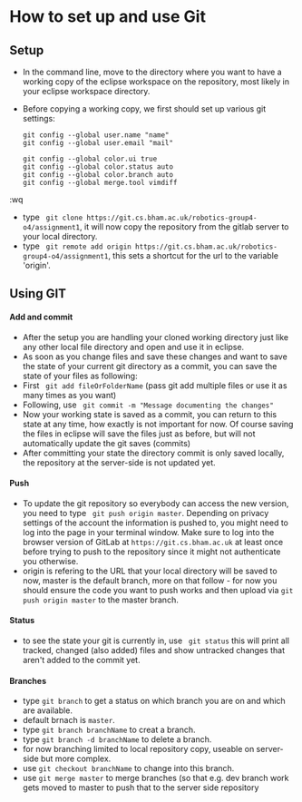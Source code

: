 # How to set up and use Git

## Setup

* In the command line, move to the directory where you want to have a working copy of the eclipse workspace on the repository, most likely in your eclipse workspace directory.
* Before copying a working copy, we first should set up various git settings: 

	```
	git config --global user.name "name"
	git config --global user.email "mail"

	git config --global color.ui true	
	git config --global color.status auto
	git config --global color.branch auto
	git config --global merge.tool vimdiff
	```
:wq
* type ``` git clone https://git.cs.bham.ac.uk/robotics-group4-o4/assignment1```, it will now copy the repository from the gitlab server to your local directory.
* type ``` git remote add origin https://git.cs.bham.ac.uk/robotics-group4-o4/assignment1```, this sets a shortcut for the url to the variable 'origin'.

## Using GIT

#### Add and commit

* After the setup you are handling your cloned working directory just like any other local file directory and open and use it in eclipse.
* As soon as you change files and save these changes and want to save the state of your current git directory as a commit, you can save the state of your files as following:
* First ``` git add fileOrFolderName``` (pass git add multiple files or use it as many times as you want)
* Following, use ``` git commit -m "Message documenting the changes"```
* Now your working state is saved as a commit, you can return to this state at any time, how exactly is not important for now. Of course saving the files in eclipse will save the files just as before, but will not automatically update the git saves (commits)
* After committing your state the directory commit is only saved locally, the repository at the server-side is not updated yet.

#### Push

* To update the git repository so everybody can access the new version, you need to type ``` git push origin master```. Depending on privacy settings of the account the information is pushed to, you might need to log into the page in your terminal window. Make sure to log into the browser version of GitLab at ```https://git.cs.bham.ac.uk``` at least once before trying to push to the repository since it might not authenticate you otherwise.
* origin is refering to the URL that your local directory will be saved to now, master is the default branch, more on that follow - for now you should ensure the code you want to push works and then upload via ```git push origin master``` to the master branch.

#### Status

* to see the state your git is currently in, use ``` git status``` this will print all tracked, changed (also added) files and show untracked changes that aren't added to the commit yet.

#### Branches

* type ```git branch``` to get a status on which branch you are on and which are available.
* default brnach is ```master```.
* type ```git branch branchName``` to creat a branch.
* type ```git branch -d branchName``` to delete a branch.
* for now branching limited to local repository copy, useable on server-side but more complex.
* use ```git checkout branchName``` to change into this branch.
* use ```git merge master``` to merge branches (so that e.g. dev branch work gets moved to master to push that to the server side repository

